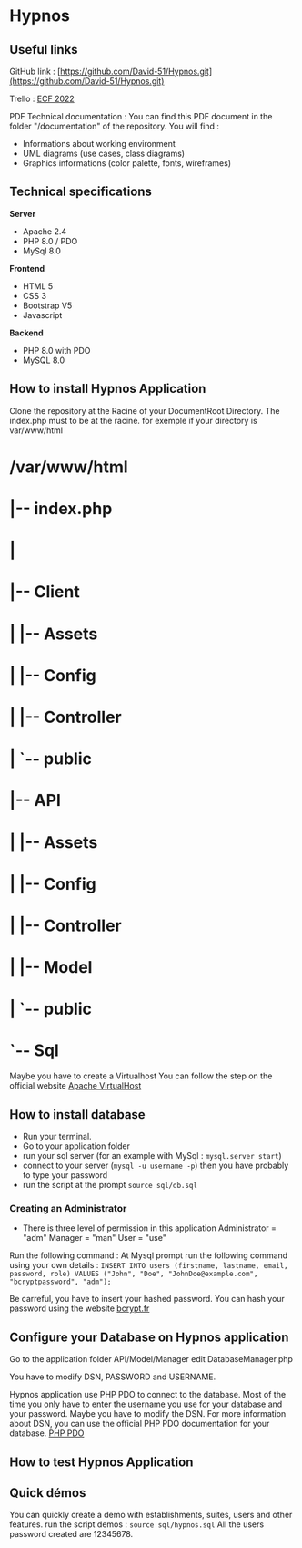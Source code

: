 # Hypnos

## Useful links

GitHub link : [https://github.com/David-51/Hypnos.git](https://github.com/David-51/Hypnos.git)

Trello : [ECF 2022](https://trello.com/invite/b/qj4otr8J/f5005c1adbf0b05f8ea5d01bcda8c4cc/organisation-ecf)

PDF Technical documentation : You can find this PDF document in the folder "/documentation" of the repository. You will find :

- Informations about working environment
- UML diagrams (use cases, class diagrams)
- Graphics informations (color palette, fonts, wireframes)

## Technical specifications

**Server**
- Apache 2.4
- PHP 8.0 / PDO
- MySql 8.0

**Frontend**
- HTML 5
- CSS 3
- Bootstrap V5
- Javascript

**Backend**
- PHP 8.0 with PDO
- MySQL 8.0

## How to install Hypnos Application
Clone the repository at the Racine of your DocumentRoot Directory. The index.php must to be at the racine.
for exemple if your directory is var/www/html

#       /var/www/html
#       |-- index.php
#       |      
#       |-- Client
#       |       |-- Assets
#       |       |-- Config
#       |       |-- Controller
#       |       `-- public
#       |-- API
#       |     |-- Assets
#       |     |-- Config
#       |     |-- Controller
#       |     |-- Model
#       |     `-- public
#       `-- Sql

Maybe you have to create a Virtualhost
You can follow the step on the official website [Apache VirtualHost](https://httpd.apache.org/docs/2.4/vhosts/)

## How to install database
- Run your terminal.
- Go to your application folder
- run your sql server (for an example with MySql : ```mysql.server start```)
- connect to your server (```mysql -u username -p```)
then you have probably to type your password
- run the script at the prompt
```source sql/db.sql```

### Creating an Administrator
- There is three level of permission in this application
Administrator = "adm"
Manager = "man"
User = "use"

Run the following command :
At Mysql prompt run the following command using your own details :
```INSERT INTO users (firstname, lastname, email, password, role) VALUES ("John", "Doe", "JohnDoe@example.com", "bcryptpassword", "adm");```

Be carreful, you have to insert your hashed password. You can hash your password using the website [bcrypt.fr](https://www.bcrypt.fr/) 

## Configure your Database on Hypnos application
Go to the application folder API/Model/Manager
edit DatabaseManager.php

You have to modify DSN, PASSWORD and USERNAME.

Hypnos application use PHP PDO to connect to the database. Most of the time you only have to enter the username you use for your database and your password. Maybe you have to modify the DSN.
For more information about DSN, you can use the official PHP PDO documentation for your database.
[PHP PDO](https://www.php.net/manual/fr/pdo.drivers.php)


## How to test Hypnos Application

## Quick démos
You can quickly create a demo with establishments, suites, users and other features.
run the script demos : `source sql/hypnos.sql`
All the users password created are 12345678.

